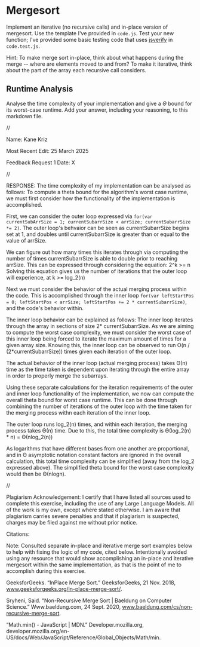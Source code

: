 # Mergesort

Implement an iterative (no recursive calls) and in-place version of mergesort.
Use the template I've provided in `code.js`. Test your new function; I've
provided some basic testing code that uses
[jsverify](https://jsverify.github.io/) in `code.test.js`.

Hint: To make merge sort in-place, think about what happens during the merge --
where are elements moved to and from? To make it iterative, think about the
part of the array each recursive call considers.

## Runtime Analysis

Analyse the time complexity of your implementation and give a $\Theta$ bound for
its worst-case runtime. Add your answer, including your reasoning, to this
markdown file.


//


Name: Kane Kriz

Most Recent Edit: 25 March 2025

Feedback Request 1 Date: X


//


RESPONSE:
The time complexity of my implementation can be analysed as follows:
To compute a theta bound for the algorithm's worst case runtime, we must first consider how the functionality of the implementation is accomplished.

First, we can consider the outer loop expressed via `for(var currentSubArrSize = 1; currentSubarrSize < arrSize; currentSubarrSize *= 2)`.
The outer loop's behvaior can be seen as currentSubarrSize begins set at 1, and doubles until currentSubarrSize is greater than or equal to the value of arrSize.

We can figure out how many times this iterates through via computing the number of times currentSubarrSize is able to double prior to reaching arrSize.
This can be expressed through considering the equation: 
2^k >= n
Solving this equation gives us the number of iterations that the outer loop will experience, at k >= log_2(n)

Next we must consider the behavior of the actual merging process within the code.
This is accomplished through the inner loop `for(var leftStartPos = 0; leftStartPos < arrSize; leftStartPos += 2 * currentSubarrSize)`, and the code's behavior within.

The inner loop behavior can be explained as follows:
The inner loop iterates through the array in sections of size 2* currentSubarrSize.
As we are aiming to compute the worst case complexity, we must consider the worst case of this inner loop being forced to iterate the maximum amount of times for a given array size.
Knowing this, the inner loop can be observed to run O(n / (2*currentSubarrSize)) times given each iteration of the outer loop.

The actual behavior of the inner loop (actual merging process) takes Θ(n) time as the time taken is dependent upon iterating through the entire array in order to properly merge the subarrays.

Using these separate calculations for the iteration requirements of the outer and inner loop functionality of the implementation, we now can compute the overall theta bound for worst case runtime.
This can be done through combining the number of iterations of the outer loop with the time taken for the merging process withn each iteration of the inner loop.

The outer loop runs log_2(n) times, and within each iteration, the merging process takes Θ(n) time. 
Due to this, the total time complexity is Θ(log⁡_2(n) * n) = Θ(nlog⁡_2(n))

As logarithms that have different bases from one another are proportional, and in Θ asymptotic notation constant factors are ignored in the overall calculation, this total time complexity can be simplified (away from the log_2 expressed above).
The simplified theta bound for the worst case complexity would then be Θ(nlog⁡n).


//


Plagiarism Acknowledgement: I certify that I have listed all sources used to complete this exercise, including the use of any Large Language Models. All of the work is my own, except where stated otherwise. I am aware that plagiarism carries severe penalties and that if plagiarism is suspected, charges may be filed against me without prior notice.


Citations:

Note: Consulted separate in-place and iterative merge sort examples below to help with fixing the logic of my code, cited below.
Intentionally avoided using any resource that would show accomplishing an in-place and iterative mergesort within the same implementation, as that is the point of me to accomplish during this exercise.

GeeksforGeeks. “InPlace Merge Sort.” GeeksforGeeks, 21 Nov. 2018, www.geeksforgeeks.org/in-place-merge-sort/.

Sryheni, Said. “Non-Recursive Merge Sort | Baeldung on Computer Science.” Www.baeldung.com, 24 Sept. 2020, www.baeldung.com/cs/non-recursive-merge-sort.

“Math.min() - JavaScript | MDN.” Developer.mozilla.org, developer.mozilla.org/en-US/docs/Web/JavaScript/Reference/Global_Objects/Math/min.
